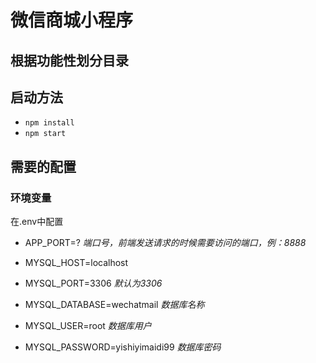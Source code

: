 # 微信商城小程序

## 根据功能性划分目录

## 启动方法

- `npm install`
- `npm start`

## 需要的配置

### 环境变量

在.env中配置
- APP_PORT=? *端口号，前端发送请求的时候需要访问的端口，例：8888*

- MYSQL_HOST=localhost
- MYSQL_PORT=3306   *默认为3306*
- MYSQL_DATABASE=wechatmail *数据库名称*
- MYSQL_USER=root *数据库用户*
- MYSQL_PASSWORD=yishiyimaidi99 *数据库密码*